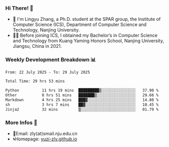 ### Hi There! 👋 
- 🐳 I'm Lingyu Zhang, a Ph.D. student at the SPAR group, the Institute of Computer Science (ICS), Department of Computer Science and Technology, Nanjing University.
- 🧑‍🎓 Before joining ICS, I obtained my Bachelor’s in Computer Science and Technology from Kuang Yaming Honors School, Nanjing University, Jiangsu, China in 2021.

### Weekly Development Breakdown :bar_chart:

<!--START_SECTION:waka-->

```txt
From: 22 July 2025 - To: 29 July 2025

Total Time: 29 hrs 53 mins

Python          11 hrs 19 mins  █████████▒░░░░░░░░░░░░░░░   37.90 %
Other           8 hrs 51 mins   ███████▒░░░░░░░░░░░░░░░░░   29.66 %
Markdown        4 hrs 25 mins   ███▓░░░░░░░░░░░░░░░░░░░░░   14.80 %
sh              3 hrs 7 mins    ██▓░░░░░░░░░░░░░░░░░░░░░░   10.45 %
Jinja2          32 mins         ▒░░░░░░░░░░░░░░░░░░░░░░░░   01.79 %
```

<!--END_SECTION:waka-->

<!--
### Github Contributions :octocat:

![](https://raw.githubusercontent.com/yuzi-zly/yuzi-zly/output/github-contribution-grid-snake.svg)              
-->

### More Infos 📖

- 📧Email: zly(at)smail.nju.edu.cn
- 🌀Homepage: [yuzi-zly.github.io](https://yuzi-zly.github.io/)
